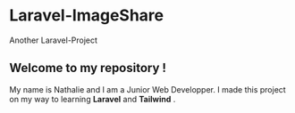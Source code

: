 # Laravel-ImageShare
Another Laravel-Project

## Welcome to my repository !

My name is Nathalie and I am a Junior Web Developper. I made this project on my way to learning **Laravel** and **Tailwind** .


